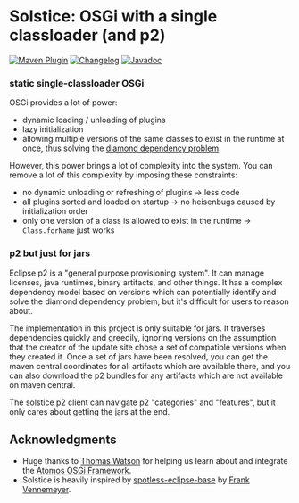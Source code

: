 # Solstice: OSGi with a single classloader (and p2)

[![Maven Plugin](https://img.shields.io/maven-central/v/dev.equo.ide/solstice?color=blue&label=dev.equo.ide%3Asolstice)](https://search.maven.org/artifact/dev.equo.ide/solstice)
[![Changelog](https://img.shields.io/badge/changelog-here-blue)](CHANGELOG.md)
[![Javadoc](https://img.shields.io/badge/javadoc-here-blue)](https://javadoc.io/doc/dev.equo.ide/solstice)

### static single-classloader OSGi

OSGi provides a lot of power:

- dynamic loading / unloading of plugins
- lazy initialization
- allowing multiple versions of the same classes to exist in the runtime at once, thus solving the [diamond dependency problem](https://jlbp.dev/what-is-a-diamond-dependency-conflict#:~:text=A%20diamond%20dependency%20conflict%20is,features%20that%20the%20consumers%20expect.)

However, this power brings a lot of complexity into the system. You can remove a lot of this complexity by imposing these constraints:

- no dynamic unloading or refreshing of plugins -> less code
- all plugins sorted and loaded on startup -> no heisenbugs caused by initialization order
- only one version of a class is allowed to exist in the runtime -> `Class.forName` just works 

### p2 but just for jars

Eclipse p2 is a "general purpose provisioning system". It can manage licenses, java runtimes, binary artifacts, and other things. It has a complex dependency model based on versions which can potentially identify and solve the diamond dependency problem, but it's difficult for users to reason about.

The implementation in this project is only suitable for jars. It traverses dependencies quickly and greedily, ignoring versions on the assumption that the creator of the update site chose a set of compatible versions when they created it. Once a set of jars have been resolved, you can get the maven central coordinates for all artifacts which are available there, and you can also download the p2 bundles for any artifacts which are not available on maven central.

The solstice p2 client can navigate p2 "categories" and "features", but it only cares about getting the jars at the end.

## Acknowledgments

- Huge thanks to [Thomas Watson](https://github.com/tjwatson) for helping us learn about and integrate the [Atomos OSGi Framework](https://github.com/apache/felix-atomos). 
- Solstice is heavily inspired by [spotless-eclipse-base](https://github.com/diffplug/spotless/tree/main/_ext/eclipse-base) by [Frank Vennemeyer](https://github.com/fvgh).